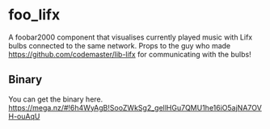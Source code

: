# foo_lifx
A foobar2000 component that visualises currently played music with Lifx bulbs connected to the same network.
Props to the guy who made https://github.com/codemaster/lib-lifx for communicating with the bulbs!

## Binary
You can get the binary here.
https://mega.nz/#!6h4WyAgB!SooZWkSg2_gellHGu7QMU1he16iO5ajNA7OVH-ouAqU
